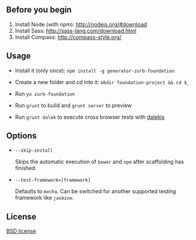 ## Before you begin

1. Install Node (with npm): http://nodejs.org/#download
2. Install Sass: http://sass-lang.com/download.html 
3. Install Compass: http://compass-style.org/

## Usage

- Install it (only once): `npm install -g generator-zurb-foundation`

- Create a new folder and cd into it: `mkdir foundation-project && cd $_`

- Run `yo zurb-foundation`

- Run `grunt` to build and `grunt server` to preview

- Run `grunt dalek` to execute cross browser tests with [dalekjs](http://dalekjs.com/)



## Options

* `--skip-install`

  Skips the automatic execution of `bower` and `npm` after
  scaffolding has finished.

* `--test-framework=[framework]`

  Defaults to `mocha`. Can be switched for
  another supported testing framework like `jasmine`.



## License

[BSD license](http://opensource.org/licenses/bsd-license.php)
